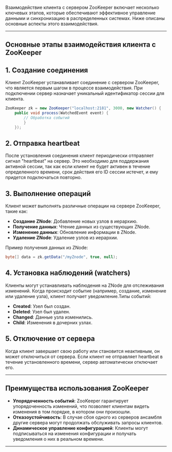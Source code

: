 
Взаимодействие клиента с сервером ZooKeeper включает несколько ключевых этапов, которые обеспечивают эффективное управление данными и синхронизацию в распределенных системах. Ниже описаны основные аспекты этого взаимодействия.

---
## Основные этапы взаимодействия клиента с ZooKeeper

## 1. Создание соединения

Клиент ZooKeeper устанавливает соединение с сервером ZooKeeper, что является первым шагом в процессе взаимодействия. При подключении сервер назначает уникальный идентификатор сессии для клиента.
```java
ZooKeeper zk = new ZooKeeper("localhost:2181", 3000, new Watcher() {     
	public void process(WatchedEvent event) {        
		// Обработка событий    
		} 
	});
```

## 2. Отправка heartbeat

После установления соединения клиент периодически отправляет сигнал "heartbeat" на сервер. Это необходимо для поддержания активной сессии, так как если клиент не будет активен в течение определенного времени, срок действия его ID сессии истечет, и ему придется подключаться повторно.

## 3. Выполнение операций

Клиент может выполнять различные операции на сервере ZooKeeper, такие как:

- **Создание ZNode**: Добавление новых узлов в иерархию.
- **Получение данных**: Чтение данных из существующих ZNode.
- **Изменение данных**: Обновление информации в ZNode.
- **Удаление ZNode**: Удаление узлов из иерархии.

Пример получения данных из ZNode:

```java
byte[] data = zk.getData("/myZnode", true, null);
```

## 4. Установка наблюдений (watchers)

Клиенты могут устанавливать наблюдения на ZNode для отслеживания изменений. Когда происходит событие (например, создание, изменение или удаление узла), клиент получает уведомление.Типы событий:

- **Created**: Узел был создан.
- **Deleted**: Узел был удален.
- **Changed**: Данные узла изменились.
- **Child**: Изменения в дочерних узлах.

## 5. Отключение от сервера

Когда клиент завершает свою работу или становится неактивным, он может отключиться от сервера. Если клиент не отправляет heartbeat в течение установленного времени, сервер автоматически отключает его.

---
## Преимущества использования ZooKeeper

- **Упорядоченность событий**: ZooKeeper гарантирует упорядоченность изменений, что позволяет клиентам видеть изменения в том порядке, в котором они произошли.
- **Отказоустойчивость**: В случае сбоя одного из серверов ансамбля другие сервера могут продолжать обслуживать запросы клиентов.
- **Динамическое управление конфигурацией**: Клиенты могут подписываться на изменения конфигурации и получать уведомления о них в реальном времени.
---

